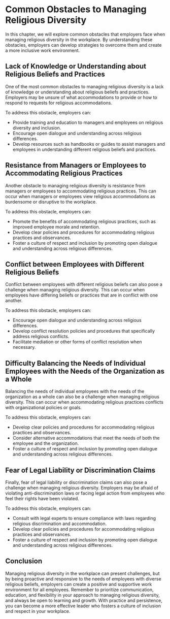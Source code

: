 # Common Obstacles to Managing Religious Diversity

In this chapter, we will explore common obstacles that employers face when managing religious diversity in the workplace. By understanding these obstacles, employers can develop strategies to overcome them and create a more inclusive work environment.

Lack of Knowledge or Understanding about Religious Beliefs and Practices
------------------------------------------------------------------------

One of the most common obstacles to managing religious diversity is a lack of knowledge or understanding about religious beliefs and practices. Employers may be unsure of what accommodations to provide or how to respond to requests for religious accommodations.

To address this obstacle, employers can:

* Provide training and education to managers and employees on religious diversity and inclusion.
* Encourage open dialogue and understanding across religious differences.
* Develop resources such as handbooks or guides to assist managers and employees in understanding different religious beliefs and practices.

Resistance from Managers or Employees to Accommodating Religious Practices
--------------------------------------------------------------------------

Another obstacle to managing religious diversity is resistance from managers or employees to accommodating religious practices. This can occur when managers or employees view religious accommodations as burdensome or disruptive to the workplace.

To address this obstacle, employers can:

* Promote the benefits of accommodating religious practices, such as improved employee morale and retention.
* Develop clear policies and procedures for accommodating religious practices and observances.
* Foster a culture of respect and inclusion by promoting open dialogue and understanding across religious differences.

Conflict between Employees with Different Religious Beliefs
-----------------------------------------------------------

Conflict between employees with different religious beliefs can also pose a challenge when managing religious diversity. This can occur when employees have differing beliefs or practices that are in conflict with one another.

To address this obstacle, employers can:

* Encourage open dialogue and understanding across religious differences.
* Develop conflict resolution policies and procedures that specifically address religious conflicts.
* Facilitate mediation or other forms of conflict resolution when necessary.

Difficulty Balancing the Needs of Individual Employees with the Needs of the Organization as a Whole
----------------------------------------------------------------------------------------------------

Balancing the needs of individual employees with the needs of the organization as a whole can also be a challenge when managing religious diversity. This can occur when accommodating religious practices conflicts with organizational policies or goals.

To address this obstacle, employers can:

* Develop clear policies and procedures for accommodating religious practices and observances.
* Consider alternative accommodations that meet the needs of both the employee and the organization.
* Foster a culture of respect and inclusion by promoting open dialogue and understanding across religious differences.

Fear of Legal Liability or Discrimination Claims
------------------------------------------------

Finally, fear of legal liability or discrimination claims can also pose a challenge when managing religious diversity. Employers may be afraid of violating anti-discrimination laws or facing legal action from employees who feel their rights have been violated.

To address this obstacle, employers can:

* Consult with legal experts to ensure compliance with laws regarding religious discrimination and accommodation.
* Develop clear policies and procedures for accommodating religious practices and observances.
* Foster a culture of respect and inclusion by promoting open dialogue and understanding across religious differences.

Conclusion
----------

Managing religious diversity in the workplace can present challenges, but by being proactive and responsive to the needs of employees with diverse religious beliefs, employers can create a positive and supportive work environment for all employees. Remember to prioritize communication, education, and flexibility in your approach to managing religious diversity, and always be open to learning and growth. With practice and persistence, you can become a more effective leader who fosters a culture of inclusion and respect in your workplace.
